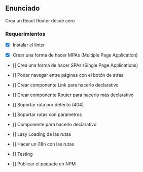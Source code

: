 ## Enunciado

Crea un React Router desde cero

### Requerimientos

- [x] Instalar el linter

- [x] Crear una forma de hacer MPAs (Multiple Page Application)

- [] Crea una forma de hacer SPAs (Single Page Applications)

- [] Poder navegar entre páginas con el botón de atrás

- [] Crear componente Link para hacerlo declarativo

- [] Crear componente Router para hacerlo más declarativo

- [] Soportar ruta por defecto (404)

- [] Soportar rutas con parámetros

- [] Componente <Route /> para hacerlo declarativo

- [] Lazy Loading de las rutas

- [] Hacer un i18n con las rutas

- [] Testing

- [] Publicar el paquete en NPM

